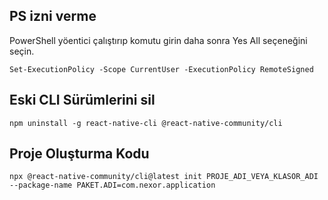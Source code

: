 ## PS izni verme
PowerShell yöentici çalıştırıp komutu girin daha sonra Yes All seçeneğini seçin.
```
Set-ExecutionPolicy -Scope CurrentUser -ExecutionPolicy RemoteSigned
```

## Eski CLI Sürümlerini sil
```
npm uninstall -g react-native-cli @react-native-community/cli
```

## Proje Oluşturma Kodu
```
npx @react-native-community/cli@latest init PROJE_ADI_VEYA_KLASOR_ADI --package-name PAKET.ADI=com.nexor.application
```
